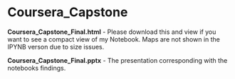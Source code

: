 # Coursera_Capstone
**Coursera_Capstone_Final.html** - Please download this and view if you want to see a compact view of my Notebook. Maps are not shown in the IPYNB verson due to size issues.

**Coursera_Capstone_Final.pptx** - The presentation corresponding with the notebooks findings.

